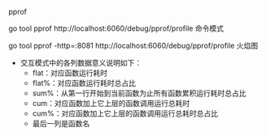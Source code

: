 pprof

go tool pprof  http://localhost:6060/debug/pprof/profile 命令模式

go tool pprof -http=:8081 http://localhost:6060/debug/pprof/profile 火焰图

- 交互模式中的各列数据意义说明如下：
  - flat：对应函数运行耗时                                                                                          
  - flat%：对应函数运行耗时总占比
  - sum%：从第一行开始到当前函数为止所有函数累积运行耗时总占比
  - cum：对应函数加上它上层的函数调用运行总耗时
  - cum%：对应函数加上它上层的函数调用运行总耗时总占比
  - 最后一列是函数名